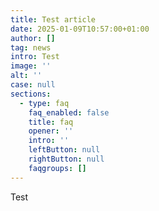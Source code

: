 ```yaml
---
title: Test article
date: 2025-01-09T10:57:00+01:00
author: []
tag: news
intro: Test
image: ''
alt: ''
case: null
sections:
  - type: faq
    faq_enabled: false
    title: faq
    opener: ''
    intro: ''
    leftButton: null
    rightButton: null
    faqgroups: []
---
```

Test

